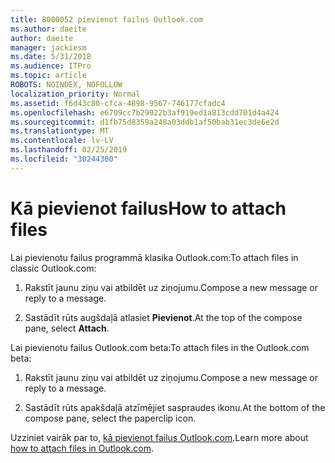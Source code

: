 ```yaml
---
title: 8000052 pievienot failus Outlook.com
ms.author: daeite
author: daeite
manager: jackiesm
ms.date: 5/31/2018
ms.audience: ITPro
ms.topic: article
ROBOTS: NOINDEX, NOFOLLOW
localization_priority: Normal
ms.assetid: f6d43c80-cfca-4898-9567-746177cfadc4
ms.openlocfilehash: e6709cc7b29922b3af919ed1a813cdd701d4a424
ms.sourcegitcommit: d1fb75d8359a248a03ddb1af50bab31ec3de6e2d
ms.translationtype: MT
ms.contentlocale: lv-LV
ms.lasthandoff: 02/25/2019
ms.locfileid: "30244300"
---
```

# <a name="how-to-attach-files"></a><span data-ttu-id="d2fa7-102">Kā pievienot failus</span><span class="sxs-lookup"><span data-stu-id="d2fa7-102">How to attach files</span></span>

<span data-ttu-id="d2fa7-103">Lai pievienotu failus programmā klasika Outlook.com:</span><span class="sxs-lookup"><span data-stu-id="d2fa7-103">To attach files in classic Outlook.com:</span></span>
  
1. <span data-ttu-id="d2fa7-104">Rakstīt jaunu ziņu vai atbildēt uz ziņojumu.</span><span class="sxs-lookup"><span data-stu-id="d2fa7-104">Compose a new message or reply to a message.</span></span>
    
2. <span data-ttu-id="d2fa7-105">Sastādīt rūts augšdaļā atlasiet **Pievienot**.</span><span class="sxs-lookup"><span data-stu-id="d2fa7-105">At the top of the compose pane, select **Attach**.</span></span> 
    
<span data-ttu-id="d2fa7-106">Lai pievienotu failus Outlook.com beta:</span><span class="sxs-lookup"><span data-stu-id="d2fa7-106">To attach files in the Outlook.com beta:</span></span>
  
1. <span data-ttu-id="d2fa7-107">Rakstīt jaunu ziņu vai atbildēt uz ziņojumu.</span><span class="sxs-lookup"><span data-stu-id="d2fa7-107">Compose a new message or reply to a message.</span></span>
    
2. <span data-ttu-id="d2fa7-108">Sastādīt rūts apakšdaļā atzīmējiet saspraudes ikonu.</span><span class="sxs-lookup"><span data-stu-id="d2fa7-108">At the bottom of the compose pane, select the paperclip icon.</span></span>
    
<span data-ttu-id="d2fa7-109">Uzziniet vairāk par to, [kā pievienot failus Outlook.com](https://go.microsoft.com/fwlink/p/?linkid=2001702&amp;clcid=0x409).</span><span class="sxs-lookup"><span data-stu-id="d2fa7-109">Learn more about [how to attach files in Outlook.com](https://go.microsoft.com/fwlink/p/?linkid=2001702&amp;clcid=0x409).</span></span>
  

